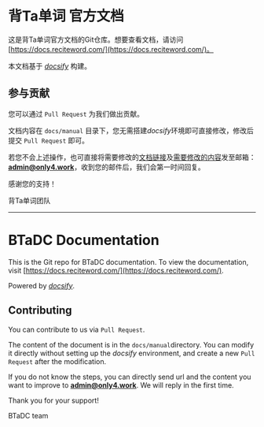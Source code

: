 # 背Ta单词 官方文档

这是背Ta单词官方文档的Git仓库。想要查看文档，请访问[https://docs.reciteword.com/](https://docs.reciteword.com/)。

本文档基于 *[docsify](https://docsify.js.org/#/)* 构建。

## 参与贡献

您可以通过 `Pull Request` 为我们做出贡献。

文档内容在 `docs/manual` 目录下，您无需搭建*docsify*环境即可直接修改，修改后提交 `Pull Request` 即可。

若您不会上述操作，也可直接将需要修改的<u>文档链接</u>及<u>需要修改的内容</u>发至邮箱：**admin@only4.work**，收到您的邮件后，我们会第一时间回复。

感谢您的支持！

背Ta单词团队

------



# BTaDC Documentation

This is the Git repo for BTaDC documentation. To view the documentation, visit [https://docs.reciteword.com/](https://docs.reciteword.com/).

Powered by *[docsify](https://docsify.js.org/#/)*.

## Contributing

You can contribute to us via `Pull Request`.

The content of the document is in the `docs/manual`directory. You can modify it directly without setting up the *docsify* environment, and create a new `Pull Request` after the modification.

If you do not know the steps, you can directly send url and the content you want to improve to **admin@only4.work**. We will reply in the first time.

Thank you for your support!

BTaDC team


